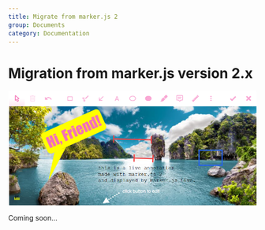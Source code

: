 ```yaml
---
title: Migrate from marker.js 2
group: Documents
category: Documentation
---
```


# Migration from marker.js version 2.x

![marker.js 2](../media/markerjs2-screenshot.png)

Coming soon...
